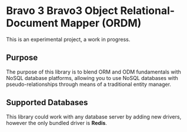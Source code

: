 Bravo 3 Bravo3 Object Relational-Document Mapper (ORDM)
=======================================================
This is an experimental project, a work in progress.

Purpose
-------
The purpose of this library is to blend ORM and ODM fundamentals with NoSQL database platforms, allowing you to use 
NoSQL databases with pseudo-relationships through means of a traditional entity manager.

Supported Databases
-------------------
This library could work with any database server by adding new drivers, however the only bundled driver is **Redis**.
